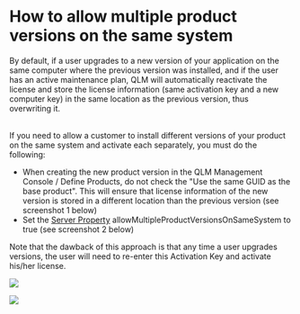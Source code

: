 # How to allow multiple product versions on the same system

By default, if a user upgrades to a new version of your application on the same computer where the previous version was installed, and if the user has an active maintenance plan, QLM will automatically reactivate the license and store the license information (same activation key and a new computer key) in the same location as the previous version, thus overwriting it.

\
If you need to allow a customer to install different versions of your product on the same system and activate each separately, you must do the following:

* When creating the new product version in the QLM Management Console / Define Products, do not check the "Use the same GUID as the base product". This will ensure that license information of the new version is stored in a different location than the previous version (see screenshot 1 below)
* Set the [Server Property](../qlm-license-server/server-properties.md) allowMultipleProductVersionsOnSameSystem to true (see screenshot 2 below)

&#x20;

Note that the dawback of this approach is that any time a user upgrades versions, the user will need to re-enter this Activation Key and activate his/her license.

![](https://support.soraco.co/hc/article\_attachments/360019644012/mceclip1.png)

![](https://support.soraco.co/hc/article\_attachments/360019644192/mceclip2.png)
